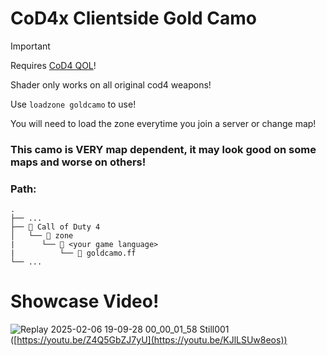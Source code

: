 # CoD4x Clientside Gold Camo
> [!IMPORTANT]
> Requires [CoD4 QOL](https://github.com/Rex109/CoD4QOL)!
>
> Shader only works on all original cod4 weapons!
> 
> Use `loadzone goldcamo` to use!
> 
> You will need to load the zone everytime you join a server or change map!

### This camo is VERY map dependent, it may look good on some maps and worse on others!

### **Path:**
```
.
├── ...
├── 📁 Call of Duty 4
│   └── 📁 zone
|      └── 📁 <your game language>
|          └── 📜 goldcamo.ff
└── ...
```
# Showcase Video!
![Replay 2025-02-06 19-09-28 00_00_01_58 Still001](https://github.com/user-attachments/assets/cf2bacec-c2a5-4a9e-b62f-82fda3f727ac)([https://youtu.be/Z4Q5GbZJ7yU](https://youtu.be/KJlLSUw8eos))
